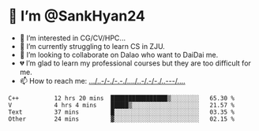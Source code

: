 # 👋 I’m @SankHyan24
- 👀 I’m interested in CG/CV/HPC...
- 🌱 I’m currently struggling to learn CS in ZJU.
- 💞️ I’m looking to collaborate on Dalao who want to DaiDai me.
- 💔 I’m glad to learn my professional courses but they are too difficult for me.
- 📫 How to reach me: [.../..-/-./-.-./..../..-/.-/-./..---/....](mailto:sunchuan24@gmail.com)

<!---
SankHyan24/SankHyan24 is a ✨ special ✨ repository because its `README.md` (this file) appears on your GitHub profile.
You can click the Preview link to take a look at your changes.
--->
<!--START_SECTION:waka-->

```text
C++          12 hrs 20 mins  ████████████████▒░░░░░░░░   65.30 %
V            4 hrs 4 mins    █████▒░░░░░░░░░░░░░░░░░░░   21.57 %
Text         37 mins         █░░░░░░░░░░░░░░░░░░░░░░░░   03.35 %
Other        24 mins         ▓░░░░░░░░░░░░░░░░░░░░░░░░   02.15 %
```

<!--END_SECTION:waka-->
